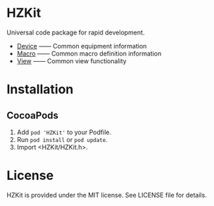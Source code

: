 # HZKit
Universal code package for rapid development.

* [Device](https://github.com/HZKit/HZKit/tree/Hertz/Source/Device) —— Common equipment information
* [Macro](https://github.com/HZKit/HZKit/tree/Hertz/Source/Macro) —— Common macro definition information
* [View](https://github.com/HZKit/HZKit/tree/Hertz/Source/View) —— Common view functionality


# Installation

## CocoaPods
1. Add `pod 'HZKit'` to your Podfile.
2. Run `pod install` or `pod update`.
3. Import <HZKit/HZKit.h>.


# License

HZKit is provided under the MIT license. See LICENSE file for details.
